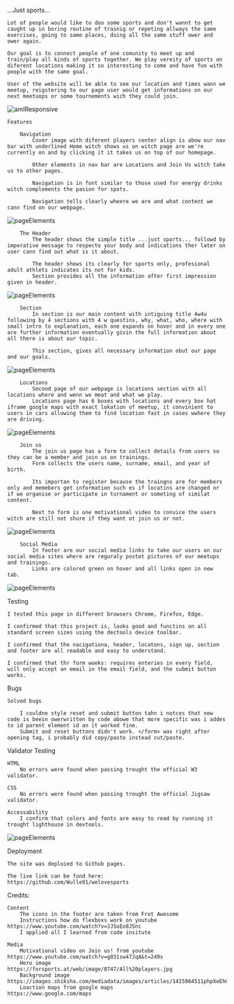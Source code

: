 ...Just sports...

    Lot of people would like to doo some sports and don't wannt to get caught up in boring routine of trainig or repeting allways the same exercises, going to same places, doing all the same stuff ower and ower again.

    Our goal is to connect people of one comunity to meet up and train/play all kinds of sports together. We play vereity of sports on diferent locations making it so interesting to come and have fun with people with the same goal.

    User of the website will be able to see our location and times wann we meetup, reigstering to our page user would get informations on our next meetuops or some tournements wich they could join.

![amIResponsive](assets/images/amiresponsive.PNG)

    Features

        Navigation
            Cover image with diferent players center align is abow our nav bar with underlined Home witch shows us on witch page are we're currently on and by clicking it it takes us on top of our homepage.

            Other elements in nav bar are Locations and Join Us witch take us to other pages.

            Navigation is in font similar to those used for energy drinks witch complements the pasion for spots.

            Navigation tells clearly wheere we are and what content we cann find on our webpage.

![pageElements](assets/images/navbar.PNG) 

        The Header
            The header shows the simple title ...just sports... followd by imperative message to respecto your body and indications ther later on user cann find out what is it about.

            The header shows its clearly for sports only, profesional adult athlets indicates its not for kids.
            Section provides all the information after first impression given in header.

![pageElements](assets/images/header.PNG)

        Section
            In section is our main content with intiguing title 4w4u following by 4 sections with 4 w questins, why, what, who, where with small intro to explanation, each one expands on hover and in every one are further information eventually givin the full information about all there is about our topic.

            This section, gives all necessary information obut our page and our goals.

![pageElements](assets/images/section.PNG)     

        Locations
            Second page of our webpage is locations section with all locations where and wenn we meat and what we play.
            Locations page has 6 boxes with locations and every box hat iframe google maps with exact lokation of meetup, it convinient to users in cars allowing them to find location fast in cases wwhere they are driving.

![pageElements](assets/images/locations.PNG)

        Join us
            The join us page has a form to collect details from users so they can be a member and join us on trainings.
            Form collects the users name, surname, email, and year of birth.

            Its importan to register because the traingns are for members only and memebers get information such es if locatins are changed or if we organise or participate in turnament or someting of similat content.

            Next to form is one motivational video to convice the users witch are still not shure if they want ot join us or not.

![pageElements](assets/images/joinus.PNG)  

        Social Media
            In footer are our social media links to take our users on our social media sites where are reguraly postet pictures of our meetups and trainings.
            Links are colored green on hover and all links open in new tab.

![pageElements](assets/images/footer.PNG)   


Testing

    I tested this page in different browsers Chrome, Firefox, Edge.

    I confirmed that this project is, looks good and functins on all standard screen sizes using the dectools device toolbar.

    I confirmed that the nacigationa, header, locatons, sign up, section and footer are all readable and easy to understand.

    I confirmed that thr form woeks: requires enteries in every field, will only accept an email in the email field, and the submit button works.


Bugs

    Solved bugs

        I couldne style reset and submit button tahn i notces that new code is beein owerwritten by code abowe that more specific was i addes to id parent element id an it worked fine.
        Submit and reset buttons didn't work. </form> was right after opening tag, i probably did copy/paste instead cut/paste.


Validator Testing

    HTML
        No errors were found when passing trought the official W3 validator.
        
    CSS
        No errors were found when passing trought the official Jigsaw validator.

    Accessability
        I confirm that colors and fonts are easy to read by running it trought lighthouse in devtools.

![pageElements](assets/images/peformance.PNG) 


Deployment

    The site was deploied to Github pages. 

    The live link can be fond here:  https://github.com/Wulle91/welovesports


Credits:

    Content
        The icons in the footer are taken from Frot Awesome
        Instructions how do flexboxs work on youtube  https://www.youtube.com/watch?v=JJSoEo8JSnc
        I applied all I learned from code insitute

    Media
        Motivational video on Join us! from youtube     https://www.youtube.com/watch?v=g031sw47JqA&t=249s
        Hero image                                      https://forsports.at/web/image/8747/All%20players.jpg
        Background image                                https://images.shiksha.com/mediadata/images/articles/1415964511phpXeEhUM.jpeg 
        Loaction maps from google maps                  https://www.google.com/maps
